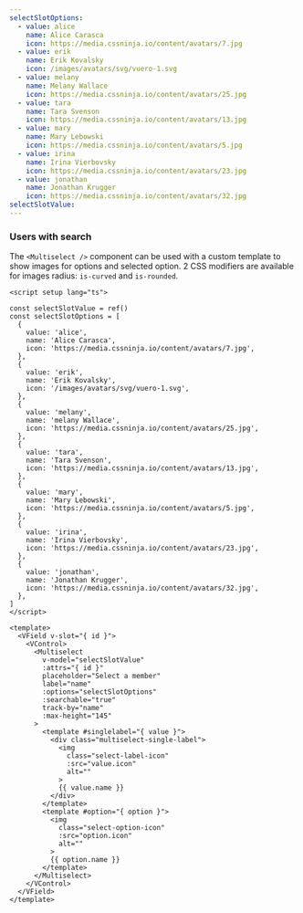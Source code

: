 ```yaml
---
selectSlotOptions:
  - value: alice
    name: Alice Carasca
    icon: https://media.cssninja.io/content/avatars/7.jpg
  - value: erik
    name: Erik Kovalsky
    icon: /images/avatars/svg/vuero-1.svg
  - value: melany
    name: Melany Wallace
    icon: https://media.cssninja.io/content/avatars/25.jpg
  - value: tara
    name: Tara Svenson
    icon: https://media.cssninja.io/content/avatars/13.jpg
  - value: mary
    name: Mary Lebowski
    icon: https://media.cssninja.io/content/avatars/5.jpg
  - value: irina
    name: Irina Vierbovsky
    icon: https://media.cssninja.io/content/avatars/23.jpg
  - value: jonathan
    name: Jonathan Krugger
    icon: https://media.cssninja.io/content/avatars/32.jpg
selectSlotValue:
---
```


### Users with search

The `<Multiselect />` component can be used with a custom template to show
images for options and selected option. 2 CSS modifiers are available for
images radius: `is-curved` and `is-rounded`.

<!--code-->

```vue
<script setup lang="ts">

const selectSlotValue = ref()
const selectSlotOptions = [
  {
    value: 'alice',
    name: 'Alice Carasca',
    icon: 'https://media.cssninja.io/content/avatars/7.jpg',
  },
  {
    value: 'erik',
    name: 'Erik Kovalsky',
    icon: '/images/avatars/svg/vuero-1.svg',
  },
  {
    value: 'melany',
    name: 'melany Wallace',
    icon: 'https://media.cssninja.io/content/avatars/25.jpg',
  },
  {
    value: 'tara',
    name: 'Tara Svenson',
    icon: 'https://media.cssninja.io/content/avatars/13.jpg',
  },
  {
    value: 'mary',
    name: 'Mary Lebowski',
    icon: 'https://media.cssninja.io/content/avatars/5.jpg',
  },
  {
    value: 'irina',
    name: 'Irina Vierbovsky',
    icon: 'https://media.cssninja.io/content/avatars/23.jpg',
  },
  {
    value: 'jonathan',
    name: 'Jonathan Krugger',
    icon: 'https://media.cssninja.io/content/avatars/32.jpg',
  },
]
</script>

<template>
  <VField v-slot="{ id }">
    <VControl>
      <Multiselect
        v-model="selectSlotValue"
        :attrs="{ id }"
        placeholder="Select a member"
        label="name"
        :options="selectSlotOptions"
        :searchable="true"
        track-by="name"
        :max-height="145"
      >
        <template #singlelabel="{ value }">
          <div class="multiselect-single-label">
            <img
              class="select-label-icon"
              :src="value.icon"
              alt=""
            >
            {{ value.name }}
          </div>
        </template>
        <template #option="{ option }">
          <img
            class="select-option-icon"
            :src="option.icon"
            alt=""
          >
          {{ option.name }}
        </template>
      </Multiselect>
    </VControl>
  </VField>
</template>
```

<!--/code-->

<!--example-->

<div class="columns">
  <div class="column is-4">
    <VField v-slot="{ id }" class="is-image-select">
      <VControl>
        <Multiselect
          :attrs="{ id }"
          v-model="frontmatter.selectSlotValue"
          placeholder="Select a member"
          label="name"
          :options="frontmatter.selectSlotOptions"
          :searchable="true"
          trackBy="name"
          :maxHeight="145"
        >
          <template v-slot:singlelabel="{ value }">
            <div class="multiselect-single-label">
              <img class="select-label-icon" :src="value.icon" /> 
              <span class="select-label-text">
                {{ value.name }}
              </span>
            </div>
          </template>
          <template v-slot:option="{ option }">
            <img class="select-option-icon" :src="option.icon" /> 
            <span class="select-option-text">
              {{ option.name }}
            </span>  
          </template>
        </Multiselect>
      </VControl>
    </VField>
  </div>
  <div class="column is-4">
    <VField v-slot="{ id }" class="is-image-select is-curved-select">
      <VControl>
        <Multiselect
          :attrs="{ id }"
          v-model="frontmatter.selectSlotValue"
          placeholder="Select a member"
          label="name"
          :options="frontmatter.selectSlotOptions"
          :searchable="true"
          trackBy="name"
          :maxHeight="145"
        >
          <template v-slot:singlelabel="{ value }">
            <div class="multiselect-single-label">
              <img class="select-label-icon is-curved" :src="value.icon" /> 
              <span class="select-label-text">
                {{ value.name }}
              </span>
            </div>
          </template>
          <template v-slot:option="{ option }">
            <img class="select-option-icon is-curved" :src="option.icon" /> 
            <span class="select-option-text">
              {{ option.name }}
            </span>  
          </template>
        </Multiselect>
      </VControl>
    </VField>
  </div>
  <div class="column is-4">
    <VField v-slot="{ id }" class="is-image-select is-rounded-select">
      <VControl>
        <Multiselect
          :attrs="{ id }"
          v-model="frontmatter.selectSlotValue"
          placeholder="Select a member"
          label="name"
          :options="frontmatter.selectSlotOptions"
          :searchable="true"
          trackBy="name"
          :maxHeight="145"
        >
          <template v-slot:singlelabel="{ value }">
            <div class="multiselect-single-label">
              <img class="select-label-icon is-rounded" :src="value.icon" />
              <span class="select-label-text">
                {{ value.name }}
              </span>
            </div>
          </template>
          <template v-slot:option="{ option }">
            <img class="select-option-icon is-rounded" :src="option.icon" />
            <span class="select-option-text">
              {{ option.name }}
            </span>  
          </template>
        </Multiselect>
      </VControl>
    </VField>
  </div>
</div>

<!--/example-->
